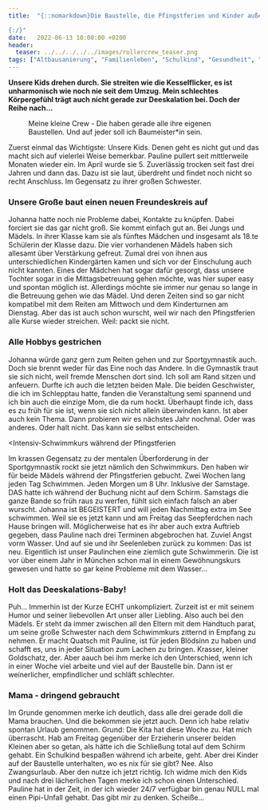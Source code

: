 ```yaml
---
title:  "{::nomarkdown}Die Baustelle, die Pfingstferien und Kinder außer Rand und Band

{:/}"
date:   2022-06-13 10:00:00 +0200
header:
  teaser: ../../../../../images/rollercrew_teaser.png
tags: ["Altbausanierung", "Familienleben", "Schulkind", "Gesundheit", "Kind & Karriere"]
---
```


**Unsere Kids drehen durch. Sie streiten wie die Kesselflicker, es ist unharmonisch wie noch nie seit dem Umzug. Mein schlechtes Körpergefühl trägt auch nicht gerade zur Deeskalation bei. Doch der Reihe nach…**

<figure>
  <img src="../../../../../images/rollercrew.png" alt="">
  <figcaption>Meine kleine Crew - Die haben gerade alle ihre eigenen Baustellen. Und auf jeder soll ich Baumeister*in sein.</figcaption>
</figure>     


Zuerst einmal das Wichtigste: Unsere Kids. Denen geht es nicht gut und das macht sich auf vielerlei Weise bemerkbar. Pauline pullert seit mittlerweile Monaten wieder ein. Im April wurde sie 5. Zuverlässig trocken seit fast drei Jahren und dann das. Dazu ist sie laut, überdreht und findet noch nicht so recht Anschluss. Im Gegensatz zu ihrer großen Schwester. 

<h3>Unsere Große baut einen neuen Freundeskreis auf</h3>

Johanna hatte noch nie Probleme dabei, Kontakte zu knüpfen. Dabei forciert sie das gar nicht groß. Sie kommt einfach gut an. Bei Jungs und Mädels. In ihrer Klasse kam sie als fünftes Mädchen und insgesamt als 18.te Schülerin der Klasse dazu. Die vier vorhandenen Mädels haben sich allesamt über Verstärkung gefreut. Zumal drei von ihnen aus unterschiedlichen Kindergärten kamen und sich vor der Einschulung auch nicht kannten. Eines der Mädchen hat sogar dafür gesorgt, dass unsere Tochter sogar in die Mittagsbetreuung gehen möchte, was hier super easy und spontan möglich ist. Allerdings möchte sie immer nur genau so lange in die Betreuung gehen wie das Mädel. Und deren Zeiten sind so gar nicht kompatibel mit dem Reiten am Mittwoch und dem Kinderturnen am Dienstag. Aber das ist auch schon wurscht, weil wir nach den Pfingstferien alle Kurse wieder streichen. Weil: packt sie nicht. 

<h3>Alle Hobbys gestrichen</h3>

Johanna würde ganz gern zum Reiten gehen und zur Sportgymnastik auch. Doch sie brennt weder für das Eine noch das Andere. In die Gymnastik traut sie sich nicht, weil fremde Menschen dort sind. Ich soll am Rand sitzen und anfeuern. Durfte ich auch die letzten beiden Male. Die beiden Geschwister, die ich im Schlepptau hatte, fanden die Veranstaltung semi spannend und ich bin auch die einzige Mom, die da rum hockt. Überhaupt finde ich, dass es zu früh für sie ist, wenn sie sich nicht allein überwinden kann. Ist aber auch kein Thema. Dann probieren wir es nächstes Jahr nochmal. Oder was anderes. Oder halt nicht. Das kann sie selbst entscheiden. 

<Intensiv-Schwimmkurs während der Pfingstferien</h3>

Im krassen Gegensatz zu der mentalen Überforderung in der Sportgymnastik rockt sie jetzt nämlich den Schwimmkurs. Den haben wir für beide Mädels während der Pfingstferien gebucht. Zwei Wochen lang jeden Tag Schwimmen. Jeden Morgen um 8 Uhr. Inklusive der Samstage. DAS hatte ich während der Buchung nicht auf dem Schirm. Samstags die ganze Bande so früh raus zu werfen, fühlt sich einfach falsch an aber wurscht. Johanna ist BEGEISTERT und will jeden Nachmittag extra im See schwimmen. Weil sie es jetzt kann und am Freitag das Seepferdchen nach Hause bringen will. Möglicherweise hat es ihr aber auch extra Auftrieb gegeben, dass Pauline nach drei Terminen abgebrochen hat. Zuviel Angst vorm Wasser. Und auf sie und ihr Seelenleben zurück zu kommen: Das ist neu. Eigentlich ist unser Paulinchen eine ziemlich gute Schwimmerin. Die ist vor über einem Jahr in München schon mal in einem Gewöhnungskurs gewesen und hatte so gar keine Probleme mit dem Wasser… 

<h3>Holt das Deeskalations-Baby!</h3>

Puh… Immerhin ist der Kurze ECHT unkompliziert. Zurzeit ist er mit seinem Humor und seiner liebevollen Art unser aller Liebling. Also auch bei den Mädels. Er steht da immer zwischen all den Eltern mit dem Handtuch parat, um seine große Schwester nach dem Schwimmkurs zitternd in Empfang zu nehmen. Er macht Quatsch mit Pauline, ist für jeden Blödsinn zu haben und schafft es, uns in jeder Situation zum Lachen zu bringen. Krasser, kleiner Goldschatz, der. Aber aauch bei ihm merke ich den Unterschied, wenn ich in einer Woche viel arbeite und viel auf der Baustelle bin. Dann ist er weinerlicher, empfindlicher und schläft schlechter. 

<h3>Mama - dringend gebraucht</h3>

Im Grunde genommen merke ich deutlich, dass alle drei gerade doll die Mama brauchen. Und die bekommen sie jetzt auch. Denn ich habe relativ spontan Urlaub genommen. Grund: Die Kita hat diese Woche zu. Hat mich überrascht. Hab am Freitag gegenüber der Erzieherin unserer beiden Kleinen aber so getan, als hätte ich die Schließung total auf dem Schirm gehabt. Ein Schulkind bespaßen während ich arbeite, geht. Aber drei Kinder auf der Baustelle unterhalten, wo es nix für sie gibt? Nee. Also Zwangsurlaub. Aber den nutze ich jetzt richtig. Ich widme mich den Kids und nach drei lächerlichen Tagen merke ich schon einen Unterschied. Pauline hat in der Zeit, in der ich wieder 24/7 verfügbar bin genau NULL mal einen Pipi-Unfall gehabt. Das gibt mir zu denken. Scheiße…













 















 

 





 

  


 
 
 
 


   


 



 






 






 


 
 






















 








 

   



















  












 






 





  


  






					 


 
 








